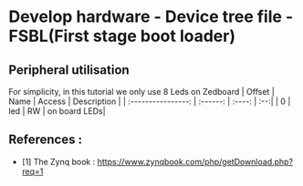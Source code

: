 # Develop hardware - Device tree file - FSBL(First stage boot loader)


## Peripheral utilisation
For simplicity, in this tutorial we only use 8 Leds on Zedboard
| Offset               | Name | Access  | Description |
| :----------------: | :------: | :----: | :--:|
| 0         |   led   | RW  | on board LEDs|









































## References :
- [1] The Zynq book : https://www.zynqbook.com/php/getDownload.php?req=1